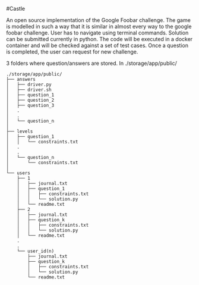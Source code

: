 #Castle

An open source implementation of the Google Foobar challenge. The game is modelled in such a way that it is similar in almost every way to the google foobar challenge.
User has to navigate using terminal commands. Solution can be submitted currently in python. The code will be executed in a docker container and will be checked against a set of test cases.
Once a question is completed, the user can request for new challenge.

3 folders where question/answers are stored. In ./storage/app/public/
```
./storage/app/public/
├── answers
│   ├── driver.py
│   ├── driver.sh
│   ├── question_1
│   ├── question_2
│   ├── question_3
│   .
│   . 
│   └── question_n
│
├── levels
│   ├── question_1
│   │   └── constraints.txt
│   . 
│   .  
│   └── question_n
│       └── constraints.txt
│
└── users
    ├── 1
    │   ├── journal.txt
    │   ├── question_1
    │   │   ├── constraints.txt
    │   │   └── solution.py
    │   └── readme.txt
    ├── 2
    │   ├── journal.txt
    │   ├── question_k
    │   │   ├── constraints.txt
    │   │   └── solution.py
    │   └── readme.txt
    .
    .
    └── user_id(n)
        ├── journal.txt
        ├── question_k
        │   ├── constraints.txt
        │   └── solution.py
        └── readme.txt
```
